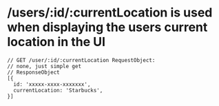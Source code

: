 # /users/:id/:currentLocation is used when displaying the users current location in the UI

```
// GET /user/:id/:currentLocation RequestObject:
// none, just simple get
// ResponseObject
[{
  id: 'xxxxx-xxxx-xxxxxxx',
  currentLocation: 'Starbucks',
}]
```
